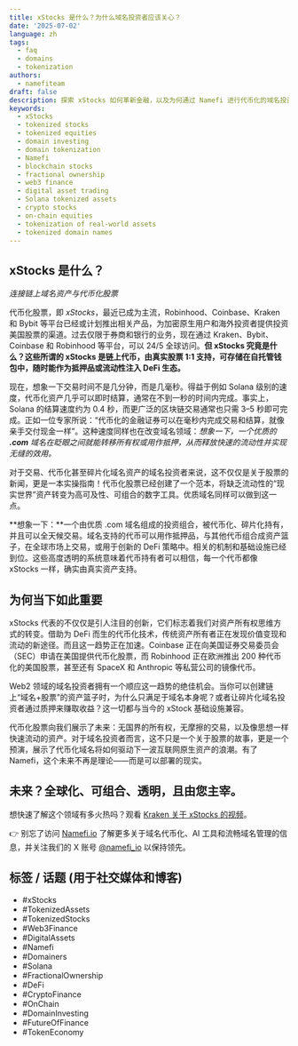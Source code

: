 ```yaml
---
title: xStocks 是什么？为什么域名投资者应该关心？
date: '2025-07-02'
language: zh
tags:
  - faq
  - domains
  - tokenization
authors:
  - namefiteam
draft: false
description: 探索 xStocks 如何革新金融，以及为何通过 Namefi 进行代币化的域名投资者在引领这场数字化转型中独具优势。
keywords:
  - xStocks
  - tokenized stocks
  - tokenized equities
  - domain investing
  - domain tokenization
  - Namefi
  - blockchain stocks
  - fractional ownership
  - web3 finance
  - digital asset trading
  - Solana tokenized assets
  - crypto stocks
  - on-chain equities
  - tokenization of real-world assets
  - tokenized domain names
---
```

## xStocks 是什么？

_连接链上域名资产与代币化股票_

代币化股票，即 _xStocks_，最近已成为主流，Robinhood、Coinbase、Kraken 和 Bybit 等平台已经或计划推出相关产品，为加密原生用户和海外投资者提供投资美国股票的渠道。过去仅限于券商和银行的业务，现在通过 Kraken、Bybit、Coinbase 和 Robinhood 等平台，可以 24/5 全球访问。**但 xStocks 究竟是什么？这些所谓的 xStocks 是链上代币，由真实股票 1:1 支持，可存储在自托管钱包中，随时能作为抵押品或流动性注入 DeFi 生态。**

现在，想象一下交易时间不是几分钟，而是几毫秒。得益于例如 Solana 级别的速度，代币化资产几乎可以即时结算，通常在不到一秒的时间内完成。事实上，Solana 的结算速度约为 0.4 秒，而更广泛的区块链交易通常也只需 3–5 秒即可完成。正如一位专家所说：“代币化的金融证券可以在毫秒内完成交易和结算，就像亲手交付现金一样”。这种速度同样也在改变域名领域：_想象一下，一个优质的_ **_.com_** _域名在眨眼之间就能转移所有权或用作抵押，从而释放快速的流动性并实现无缝的效用。_

对于交易、代币化甚至碎片化域名资产的域名投资者来说，这不仅仅是关于股票的新闻，更是一本实操指南！代币化股票已经创建了一个范本，将缺乏流动性的“现实世界”资产转变为高可及性、可组合的数字工具。优质域名同样可以做到这一点。

**想象一下：**一个由优质 .com 域名组成的投资组合，被代币化、碎片化持有，并且可以全天候交易。域名支持的代币可以用作抵押品，与其他代币组合成资产篮子，在全球市场上交易，或用于创新的 DeFi 策略中。相关的机制和基础设施已经到位。这些高度透明的系统意味着代币持有者可以相信，每一个代币都像 xStocks 一样，确实由真实资产支持。

## 为何当下如此重要

xStocks 代表的不仅仅是引人注目的创新，它们标志着我们对资产所有权思维方式的转变。借助为 DeFi 而生的代币化技术，传统资产所有者正在发现价值变现和流动的新途径。而且这一趋势正在加速。Coinbase 正在向美国证券交易委员会（SEC）申请在美国提供代币化股票，而 Robinhood 正在欧洲推出 200 种代币化的美国股票，甚至还有 SpaceX 和 Anthropic 等私营公司的镜像代币。

Web2 领域的域名投资者拥有一个顺应这一趋势的绝佳机会。当你可以创建链上“域名+股票”的资产篮子时，为什么只满足于域名本身呢？或者让碎片化域名投资者通过质押来赚取收益？这一切都与当今的 xStock 基础设施兼容。

代币化股票向我们展示了未来：无国界的所​​有权，无摩擦的交易，以及像思想一样快速流动的资产。对于域名投资者而言，这不只是一个关于股票的故事，更是一个预演，展示了代币化域名将如何驱动下一波互联网原生资产的浪潮。有了 Namefi，这个未来不再是理论——而是可以部署的现实。

## 未来？全球化、可组合、透明，且由您主宰。

想快速了解这个领域有多火热吗？观看 [Kraken 关于 xStocks 的视频](https://www.youtube.com/watch?v=OpiyVve5URM)。

👉 别忘了访问 [Namefi.io](https://namefi.io/?utm_source=blog&utm_medium=blog&utm_campaign=xtocks) 了解更多关于域名代币化、AI 工具和流畅域名管理的信息，并关注我们的 X 账号 [@namefi\_io](https://x.com/namefi_io?utm_source=blog&utm_medium=blog&utm_campaign=xtocks) 以保持领先。

## 标签 / 话题 (用于社交媒体和博客)

*   #xStocks
*   #TokenizedAssets
*   #TokenizedStocks
*   #Web3Finance
*   #DigitalAssets
*   #Namefi
*   #Domainers
*   #Solana
*   #FractionalOwnership
*   #DeFi
*   #CryptoFinance
*   #OnChain
*   #DomainInvesting
*   #FutureOfFinance
*   #TokenEconomy
